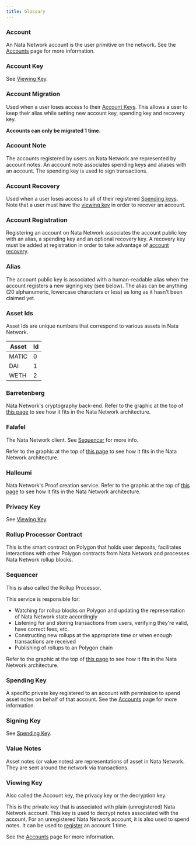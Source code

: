 ```yaml
---
title: Glossary
---
```


### Account

An Nata Network account is the user primitive on the network. See the [Accounts](how-natanetwork-works/accounts.mdx) page for more information.

### Account Key

See [Viewing Key](#viewing-key).

### Account Migration

Used when a user loses access to their [Account Keys](#account-key). This allows a user to keep their alias while setting new account key, spending key and recovery key.

**Accounts can only be migrated 1 time.**

### Account Note

The accounts registered by users on Nata Network are represented by account notes. An account note associates spending keys and aliases with an account. The spending key is used to sign transactions.

### Account Recovery

Used when a user loses access to all of their registered [Spending keys](#spending-key). Note that a user must have the [viewing key](#viewing-key) in order to recover an account.

### Account Registration

Registering an account on Nata Network associates the account public key with an alias, a spending key and an optional recovery key. A recovery key must be added at registration in order to take advantage of [account recovery](#account-recovery).

### Alias

The account public key is associated with a human-readable alias when the account registers a new signing key (see below). The alias can be anything (20 alphanumeric, lowercase characters or less) as long as it hasn't been claimed yet.

### Asset Ids

Asset Ids are unique numbers that correspond to various assets in Nata Network.

| Asset | Id |
| --- | --- |
| MATIC | 0 |
| DAI | 1 |
| WETH | 2 |
 
### Barretenberg

Nata Network's cryptography back-end. Refer to the graphic at the top of [this page](https://medium.com/aztec-protocol/explaining-the-network-in-aztec-network-166862b3ef7d) to see how it fits in the Nata Network architecture.

### Falafel

The Nata Network client. See [Sequencer](#sequencer) for more info.

Refer to the graphic at the top of [this page](https://medium.com/aztec-protocol/explaining-the-network-in-aztec-network-166862b3ef7d) to see how it fits in the Nata Network architecture.

### Halloumi

Nata Network's Proof creation service. Refer to the graphic at the top of [this page](https://medium.com/aztec-protocol/explaining-the-network-in-aztec-network-166862b3ef7d) to see how it fits in the Nata Network architecture.

### Privacy Key

See [Viewing Key](#viewing-key).

### Rollup Processor Contract

This is the smart contract on Polygon that holds user deposits, facilitates interactions with other Polygon contracts from Nata Network and processes Nata Network rollup blocks.

### Sequencer

This is also called the Rollup Processor.

This service is responsible for:

- Watching for rollup blocks on Polygon and updating the representation of Nata Network state accordingly
- Listening for and storing transactions from users, verifying they're valid, have correct fees, etc.
- Constructing new rollups at the appropriate time or when enough transactions are received
- Publishing of rollups to an Polygon chain

Refer to the graphic at the top of [this page](https://medium.com/aztec-protocol/explaining-the-network-in-aztec-network-166862b3ef7d) to see how it fits in the Nata Network architecture.

### Spending Key

A specific private key registered to an account with permission to spend asset notes on behalf of that account. See the [Accounts](how-natanetwork-works/accounts.mdx) page for more information.

### Signing Key

See [Spending Key](#spending-key).

### Value Notes

Asset notes (or value notes) are representations of asset in Nata Network. They are sent around the network via transactions.

### Viewing Key

Also called the Account key, the privacy key or the decryption key.

This is the private key that is associated with plain (unregistered) Nata Network account. This key is used to decrypt notes associated with the account. For an unregistered Nata Network account, it is also used to spend notes. It can be used to [register](#account-registration) an account 1 time.

See the [Accounts](how-natanetwork-works/accounts.mdx) page for more information.
